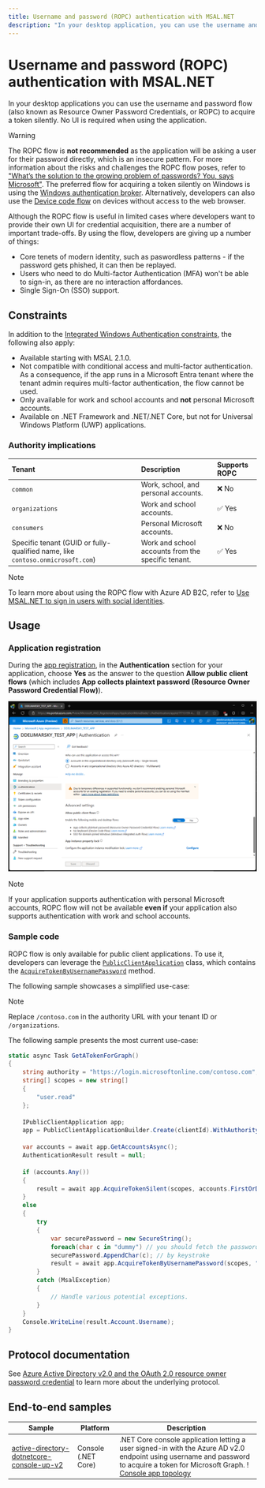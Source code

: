 ```yaml
---
title: Username and password (ROPC) authentication with MSAL.NET
description: "In your desktop application, you can use the username and password flow to acquire a token silently. No UI is required when using the application."
---
```


# Username and password (ROPC) authentication with MSAL.NET

In your desktop applications you can use the username and password flow (also known as Resource Owner Password Credentials, or ROPC) to acquire a token silently. No UI is required when using the application.

>[!WARNING]
> The ROPC flow is **not recommended** as the application will be asking a user for their password directly, which is an insecure pattern. For more information about the risks and challenges the ROPC flow poses, refer to ["What’s the solution to the growing problem of passwords? You, says Microsoft"](https://news.microsoft.com/features/whats-solution-growing-problem-passwords-says-microsoft/). The preferred flow for acquiring a token silently on Windows is using the [Windows authentication broker](wam.md). Alternatively, developers can also use the [Device code flow](../desktop-mobile/device-code-flow.md) on devices without access to the web browser.

Although the ROPC flow is useful in limited cases where developers want to provide their own UI for credential acquisition, there are a number of important trade-offs. By using the flow, developers are giving up a number of things:

- Core tenets of modern identity, such as paswordless patterns - if the password gets phished, it can then be replayed.
- Users who need to do Multi-factor Authentication (MFA) won't be able to sign-in, as there are no interaction affordances.
- Single Sign-On (SSO) support.

## Constraints

In addition to the [Integrated Windows Authentication constraints](integrated-windows-authentication.md#iwa-constraints), the following also apply:

- Available starting with MSAL 2.1.0.
- Not compatible with conditional access and multi-factor authentication. As a consequence, if the app runs in a Microsoft Entra tenant where the tenant admin requires multi-factor authentication, the flow cannot be used.
- Only available for work and school accounts and **not** personal Microsoft accounts.
- Available on .NET Framework and .NET/.NET Core, but not for Universal Windows Platform (UWP) applications.

### Authority implications

| Tenant                                                                         | Description                                        | Supports ROPC |
|:-------------------------------------------------------------------------------|:---------------------------------------------------|:--------------|
| `common`                                                                       | Work, school, and personal accounts.               | ❌ No        |
| `organizations`                                                                | Work and school accounts.                          | ✅ Yes       |
| `consumers`                                                                    | Personal Microsoft accounts.                       | ❌ No        |
| Specific tenant (GUID or fully-qualified name, like `contoso.onmicrosoft.com`) | Work and school accounts from the specific tenant. | ✅ Yes       |

>[!NOTE]
>To learn more about using the ROPC flow with Azure AD B2C, refer to [Use MSAL.NET to sign in users with social identities](/azure/active-directory/develop/msal-net-aad-b2c-considerations).

## Usage

### Application registration

During the [app registration](https://go.microsoft.com/fwlink/?linkid=2083908), in the **Authentication** section for your application, choose **Yes** as the answer to the question **Allow public client flows** (which includes **App collects plaintext password (Resource Owner Password Credential Flow)**).

![Screenshot of the Azure Portal in Microsoft Edge, showing the ROPC flow flag](../../media/ropc-enable-azure-portal.png)

>[!NOTE]
>If your application supports authentication with personal Microsoft accounts, ROPC flow will not be available **even if** your application also supports authentication with work and school accounts.

### Sample code

ROPC flow is only available for public client applications. To use it, developers can leverage the [`PublicClientApplication`](xref:Microsoft.Identity.Client.PublicClientApplication) class, which contains the [`AcquireTokenByUsernamePassword`](xref:Microsoft.Identity.Client.AcquireTokenByUsernamePasswordParameterBuilder) method.

The following sample showcases a simplified use-case:

>[!NOTE]
>Replace `/contoso.com` in the authority URL with your tenant ID or `/organizations`.

The following sample presents the most current use-case:

```csharp
static async Task GetATokenForGraph()
{
    string authority = "https://login.microsoftonline.com/contoso.com";
    string[] scopes = new string[]
    {
        "user.read"
    };

    IPublicClientApplication app;
    app = PublicClientApplicationBuilder.Create(clientId).WithAuthority(authority).Build();

    var accounts = await app.GetAccountsAsync();
    AuthenticationResult result = null;

    if (accounts.Any())
    {
        result = await app.AcquireTokenSilent(scopes, accounts.FirstOrDefault()).ExecuteAync();
    }
    else
    {
        try
        {
            var securePassword = new SecureString();
            foreach(char c in "dummy") // you should fetch the password keystroke
            securePassword.AppendChar(c); // by keystroke
            result = await app.AcquireTokenByUsernamePassword(scopes, "joe@contoso.com", securePassword).ExecuteAsync();
        }
        catch (MsalException)
        {
            // Handle various potential exceptions.
        }
    }
    Console.WriteLine(result.Account.Username);
}
```

## Protocol documentation

See [Azure Active Directory v2.0 and the OAuth 2.0 resource owner password credential](/azure/active-directory/develop/v2-oauth-ropc) to learn more about the underlying protocol.

## End-to-end samples

| Sample | Platform | Description |
| ------ | -------- | ----------- |
| [active-directory-dotnetcore-console-up-v2](https://github.com/Azure-Samples/active-directory-dotnetcore-console-up-v2) | Console (.NET Core) | .NET Core console application letting a user signed-in with the Azure AD v2.0 endpoint using username and password to acquire a token for Microsoft Graph. ! [Console app topology](../../media/console-app-topology.png) |
